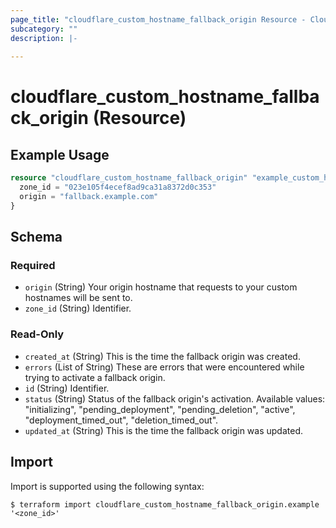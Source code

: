 ```yaml
---
page_title: "cloudflare_custom_hostname_fallback_origin Resource - Cloudflare"
subcategory: ""
description: |-
  
---
```


# cloudflare_custom_hostname_fallback_origin (Resource)



## Example Usage

```terraform
resource "cloudflare_custom_hostname_fallback_origin" "example_custom_hostname_fallback_origin" {
  zone_id = "023e105f4ecef8ad9ca31a8372d0c353"
  origin = "fallback.example.com"
}
```

<!-- schema generated by tfplugindocs -->
## Schema

### Required

- `origin` (String) Your origin hostname that requests to your custom hostnames will be sent to.
- `zone_id` (String) Identifier.

### Read-Only

- `created_at` (String) This is the time the fallback origin was created.
- `errors` (List of String) These are errors that were encountered while trying to activate a fallback origin.
- `id` (String) Identifier.
- `status` (String) Status of the fallback origin's activation.
Available values: "initializing", "pending_deployment", "pending_deletion", "active", "deployment_timed_out", "deletion_timed_out".
- `updated_at` (String) This is the time the fallback origin was updated.

## Import

Import is supported using the following syntax:

```shell
$ terraform import cloudflare_custom_hostname_fallback_origin.example '<zone_id>'
```
